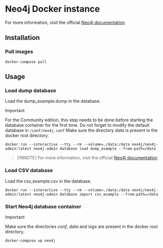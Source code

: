 # Neo4j Docker instance

For more information, visit the official [Neo4j documentation](https://neo4j.com/docs/operations-manual/current/docker/)

## Installation

### Pull images

```
docker-compose pull
```

## Usage

### Load dump database

Load the dump_example.dump in the database.

> [!IMPORTANT]
> For the Community edition, this step needs to be done before starting the database container for the first time.
> Do not forget to modify the default database in `/conf/neo4j.conf`
> Make sure the directory _data_ is present in the docker root directory.

```
docker run --interactive --tty --rm --volume=./data:/data neo4j/neo4j-admin:latest neo4j-admin database load dump_example --from-path=/data
```

> [!NNOTE]
> For more information, visit the official [Neo4j documentation](https://neo4j.com/docs/operations-manual/current/docker/dump-load/)

### Load CSV database

Load the csv_example.csv in the database.

```
docker run --interactive --tty --rm --volume=./data:/data neo4j/neo4j-admin:latest neo4j-admin database import csv_example --from-path=/data
```

### Start Neo4j database container

> [!IMPORTANT]
> Make sure the directories _conf_, _data_ and _logs_ are present in the docker root directory.

```
docker-compose up neo4j
```
